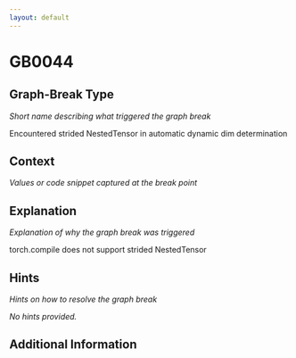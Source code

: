 ```yaml
---
layout: default
---
```

# GB0044

## Graph-Break Type
*Short name describing what triggered the graph break*

Encountered strided NestedTensor in automatic dynamic dim determination

## Context
*Values or code snippet captured at the break point*



## Explanation
*Explanation of why the graph break was triggered*

torch.compile does not support strided NestedTensor

## Hints
*Hints on how to resolve the graph break*

*No hints provided.*


## Additional Information

<!-- ADDITIONAL INFORMATION START - Add custom information below this line -->

<!-- ADDITIONAL INFORMATION END -->

